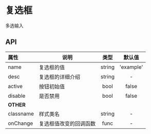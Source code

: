# 复选框

多选输入

## API

| 属性        | 说明                                |   类型   |   默认值   |
| :-------- | --------------------------------- | :----: | :-----: |
| name     | 复选框的值                | string | 'example' |
| desc     | 复选框的详细介绍                | string | - |
| active    | 按钮初始值             |  bool  |   false   |
| disable   | 是否禁用               |  bool  |   false   |
| **OTHER** |                                   |        |         |
| classname | 样式类名                              | string |    -    |
| onChange   | 复选框值改变的回调函数                       |  func  |    -    |
